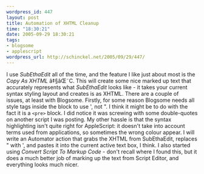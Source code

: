 ```yaml
--- 
wordpress_id: 447
layout: post
title: Automation of XHTML Cleanup
time: "18:30:21"
date: 2005-09-29 18:30:21
tags: 
- blogsome
- applescript
wordpress_url: http://schinckel.net/2005/09/29/447/
---
```

I use _SubEthaEdit_ all of the time, and the feature I like just about most is the _Copy As XHTML_ â‡§âŒ˜C. This will create some nice marked up text that accurately represents what _SubEthaEdit_ looks like - it takes your current syntax styling layout and creates is as XHTML. There are a couple of issues, at least with Blogsome. Firstly, for some reason Blogsome needs all style tags inside the block to use ', not ". I think it might be to do with the fact it is a `<pre>` block. I did notice it was screwing with some double-quotes on another script I was posting. My other hassle is that the syntax highlighting isn't quite right for AppleScript: it doesn't take into account terms used from applications, so sometimes the wrong colour appear. I will write an Automator action that grabs the XHTML from SubEthaEdit, replaces " with ', and pastes it into the current active text box, I think. I also started using _Convert Script To Markup Code_ - don't recall where I found this, but it does a much better job of marking up the text from Script Editor, and everything looks much nicer. 
